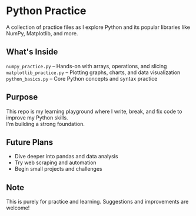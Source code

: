 # Python Practice 

A collection of practice files as I explore Python and its popular libraries like NumPy, Matplotlib, and more.

## What's Inside
`numpy_practice.py` – Hands-on with arrays, operations, and slicing
`matplotlib_practice.py` – Plotting graphs, charts, and data visualization
`python_basics.py` – Core Python concepts and syntax practice

## Purpose
This repo is my learning playground where I write, break, and fix code to improve my Python skills.  
I'm building a strong foundation.

## Future Plans
- Dive deeper into pandas and data analysis
- Try web scraping and automation
- Begin small projects and challenges

## Note
This is purely for practice and learning. Suggestions and improvements are welcome!



